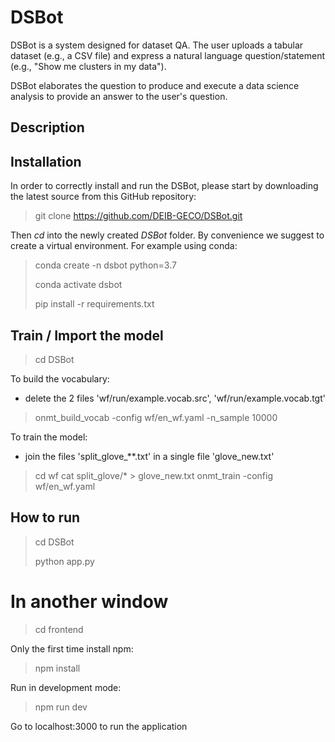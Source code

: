 # DSBot

DSBot is a system designed for dataset QA. The user uploads a tabular dataset (e.g., a CSV file) and express a natural language question/statement (e.g., "Show me clusters in my data"). 

DSBot elaborates the question to produce and execute a data science analysis to provide an answer to the user's question.

## Description

## Installation
In order to correctly install and run the DSBot, please start by downloading the latest source from this GitHub repository:
> git clone https://github.com/DEIB-GECO/DSBot.git

Then _cd_ into the newly created _DSBot_ folder. By convenience we suggest to create a virtual environment. For example using conda:
> conda create -n dsbot python=3.7
>
> conda activate dsbot
>
> pip install -r requirements.txt

## Train / Import the model
> cd DSBot

To build the vocabulary:
- delete the 2 files 'wf/run/example.vocab.src', 'wf/run/example.vocab.tgt'
>  onmt_build_vocab -config wf/en_wf.yaml -n_sample 10000

To train the model:
- join the files 'split_glove_**.txt' in a single file 'glove_new.txt'
> cd wf
> cat split_glove/* > glove_new.txt
> onmt_train -config wf/en_wf.yaml   

## How to run
> cd DSBot
> 
> python app.py 

# In another window
> cd frontend

Only the first time install npm:
> npm install 

Run in development mode:
> npm run dev

Go to localhost:3000 to run the application

